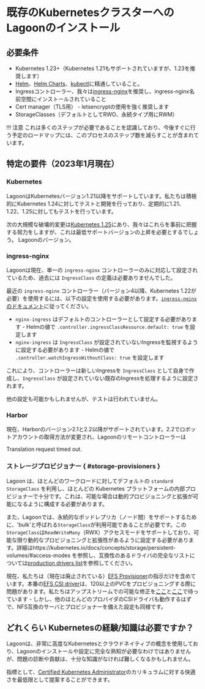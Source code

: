 # 既存のKubernetesクラスターへのLagoonのインストール

## 必要条件

* Kubernetes 1.23+（Kubernetes 1.21もサポートされていますが、1.23を推奨します）
* [Helm](https://helm.sh)、[Helm Charts](https://helm.sh/docs/topics/charts/#helm)、[kubectl](https://kubernetes.io/docs/tasks/tools/)に精通していること。
* Ingressコントローラー、我々は[ingress-nginx](https://github.com/kubernetes/ingress-nginx)を推奨し、ingress-nginx名前空間にインストールされていること
* Cert manager（TLS用） - letsencryptの使用を強く推奨します
* StorageClasses（デフォルトとしてRWO、永続タイプ用にRWM）

!!! 注意
    これは多くのステップが必要であることを認識しており、今後すぐに行う予定のロードマップには、このプロセスのステップ数を減らすことが含まれています。

## 特定の要件（2023年1月現在）

### Kubernetes

LagoonはKubernetesバージョン1.21以降をサポートしています。私たちは積極的にKubernetes 1.24に対してテストと開発を行っており、定期的に1.21、1.22、1.25に対してもテストを行っています。

次の大規模な破壊的変更は[Kubernetes 1.25](https://kubernetes.io/docs/reference/using-api/deprecation-guide/#v1-25)にあり、我々はこれらを事前に把握する努力をしますが、これは最低サポートバージョンの上昇を必要とするでしょう。 Lagoonのバージョン。

### ingress-nginx

Lagoonは現在、単一の `ingress-nginx` コントローラーのみに対応して設定されているため、過去には `IngressClass` の定義は必要ありませんでした。

最近の `ingress-nginx` コントローラー（バージョン4以降、Kubernetes 1.22が必要）を使用するには、以下の設定を使用する必要があります。[`ingress-nginx` のドキュメント](https://kubernetes.github.io/ingress-nginx/#what-is-an-ingressclass-and-why-is-it-important-for-users-of-ingress-nginx-controller-now)に従ってください。

* `nginx-ingress` はデフォルトのコントローラーとして設定する必要があります - Helmの値で `.controller.ingressClassResource.default: true` を設定します
* `nginx-ingress` は `IngressClass` が設定されていないIngressを監視するように設定する必要があります - Helmの値で `.controller.watchIngressWithoutClass: true` を設定します

これにより、コントローラーは新しいIngressを `IngressClass` として自身で作成し、`IngressClass` が設定されていない既存のIngressを処理するように設定されます。

他の設定も可能かもしれませんが、テストは行われていません。

### Harbor

現在、Harborのバージョン2.1と2.2以降がサポートされています。2.2でロボットアカウントの取得方法が変更され、Lagoonのリモートコントローラーは

Translation request timed out.

### ストレージプロビジョナー { #storage-provisioners }

Lagoon は、ほとんどのワークロードに対してデフォルトの `standard` `StorageClass` を利用し、ほとんどの Kubernetes プラットフォームの内部プロビジョナーで十分です。これは、可能な場合は動的プロビジョニングと拡張が可能になるように構成する必要があります。

また、Lagoonでは、永続的なポッドレプリカ（ノード間）をサポートするために、'bulk'と呼ばれる`StorageClass`が利用可能であることが必要です。この`StorageClass`は`ReadWriteMany`（RWX）アクセスモードをサポートしており、可能な限り動的なプロビジョニングと拡張性があるように設定する必要があります。詳細はhttps://kubernetes.io/docs/concepts/storage/persistent-volumes/#access-modes を参照し、互換性のあるドライバの完全なリストについては[production drivers list](https://kubernetes-csi.github.io/docs/drivers.html)を参照してください。

現在、私たちは（現在は廃止されている）[EFS Provisioner](./efs-provisioner.md)の指示だけを含めています。本番の[EFS CSI driver](https://github.com/kubernetes-sigs/aws-efs-csi-driver)は、120以上のPVCをプロビジョニングする際に問題があります。私たちはアップストリームでの可能な修正を[ここ](https://github.com/kubernetes-sigs/aws-efs-csi-driver/pull/761)と[ここ](https://github.com/kubernetes-sigs/aws-efs-csi-driver/pull/732)で待っています - しかし、他のほとんどのプロバイダのCSIドライバも動作するはずで、NFS互換のサーバとプロビジョナーを備えた設定も同様です。

## どれくらい Kubernetesの経験/知識は必要ですか？

Lagoonは、非常に高度なKubernetesとクラウドネイティブの概念を使用しており、Lagoonのインストールや設定に完全な熟知が必要なわけではありませんが、問題の診断や貢献は、十分な知識がなければ難しくなるかもしれません。

指標として、[Certified Kubernetes Administrator](https://www.cncf.io/certification/cka/)のカリキュラムに対する快適さを最低限として提案することができます。
